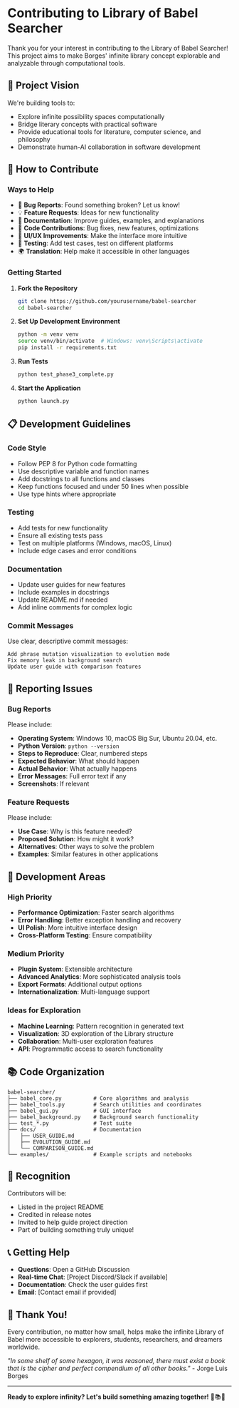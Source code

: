 # Contributing to Library of Babel Searcher

Thank you for your interest in contributing to the Library of Babel Searcher! This project aims to make Borges' infinite library concept explorable and analyzable through computational tools.

## 🎯 **Project Vision**

We're building tools to:
- Explore infinite possibility spaces computationally
- Bridge literary concepts with practical software
- Provide educational tools for literature, computer science, and philosophy
- Demonstrate human-AI collaboration in software development

## 🤝 **How to Contribute**

### **Ways to Help**
- 🐛 **Bug Reports**: Found something broken? Let us know!
- 💡 **Feature Requests**: Ideas for new functionality
- 📝 **Documentation**: Improve guides, examples, and explanations  
- 🔧 **Code Contributions**: Bug fixes, new features, optimizations
- 🎨 **UI/UX Improvements**: Make the interface more intuitive
- 🧪 **Testing**: Add test cases, test on different platforms
- 🌍 **Translation**: Help make it accessible in other languages

### **Getting Started**

1. **Fork the Repository**
   ```bash
   git clone https://github.com/yourusername/babel-searcher
   cd babel-searcher
   ```

2. **Set Up Development Environment**
   ```bash
   python -m venv venv
   source venv/bin/activate  # Windows: venv\Scripts\activate
   pip install -r requirements.txt
   ```

3. **Run Tests**
   ```bash
   python test_phase3_complete.py
   ```

4. **Start the Application**
   ```bash
   python launch.py
   ```

## 📋 **Development Guidelines**

### **Code Style**
- Follow PEP 8 for Python code formatting
- Use descriptive variable and function names
- Add docstrings to all functions and classes
- Keep functions focused and under 50 lines when possible
- Use type hints where appropriate

### **Testing**
- Add tests for new functionality
- Ensure all existing tests pass
- Test on multiple platforms (Windows, macOS, Linux)
- Include edge cases and error conditions

### **Documentation**
- Update user guides for new features
- Include examples in docstrings
- Update README.md if needed
- Add inline comments for complex logic

### **Commit Messages**
Use clear, descriptive commit messages:
```
Add phrase mutation visualization to evolution mode
Fix memory leak in background search
Update user guide with comparison features
```

## 🐛 **Reporting Issues**

### **Bug Reports**
Please include:
- **Operating System**: Windows 10, macOS Big Sur, Ubuntu 20.04, etc.
- **Python Version**: `python --version`
- **Steps to Reproduce**: Clear, numbered steps
- **Expected Behavior**: What should happen
- **Actual Behavior**: What actually happens
- **Error Messages**: Full error text if any
- **Screenshots**: If relevant

### **Feature Requests**
Please include:
- **Use Case**: Why is this feature needed?
- **Proposed Solution**: How might it work?
- **Alternatives**: Other ways to solve the problem
- **Examples**: Similar features in other applications

## 🔧 **Development Areas**

### **High Priority**
- **Performance Optimization**: Faster search algorithms
- **Error Handling**: Better exception handling and recovery
- **UI Polish**: More intuitive interface design
- **Cross-Platform Testing**: Ensure compatibility

### **Medium Priority**
- **Plugin System**: Extensible architecture
- **Advanced Analytics**: More sophisticated analysis tools
- **Export Formats**: Additional output options
- **Internationalization**: Multi-language support

### **Ideas for Exploration**
- **Machine Learning**: Pattern recognition in generated text
- **Visualization**: 3D exploration of the Library structure
- **Collaboration**: Multi-user exploration features
- **API**: Programmatic access to search functionality

## 📚 **Code Organization**

```
babel-searcher/
├── babel_core.py          # Core algorithms and analysis
├── babel_tools.py         # Search utilities and coordinates  
├── babel_gui.py           # GUI interface
├── babel_background.py    # Background search functionality
├── test_*.py              # Test suite
├── docs/                  # Documentation
│   ├── USER_GUIDE.md     
│   ├── EVOLUTION_GUIDE.md
│   └── COMPARISON_GUIDE.md
└── examples/              # Example scripts and notebooks
```

## 🌟 **Recognition**

Contributors will be:
- Listed in the project README
- Credited in release notes
- Invited to help guide project direction
- Part of building something truly unique!

## 📞 **Getting Help**

- **Questions**: Open a GitHub Discussion
- **Real-time Chat**: [Project Discord/Slack if available]
- **Documentation**: Check the user guides first
- **Email**: [Contact email if provided]

## 🎉 **Thank You!**

Every contribution, no matter how small, helps make the infinite Library of Babel more accessible to explorers, students, researchers, and dreamers worldwide.

*"In some shelf of some hexagon, it was reasoned, there must exist a book that is the cipher and perfect compendium of all other books."* - Jorge Luis Borges

---

**Ready to explore infinity? Let's build something amazing together!** 🚀📚✨
